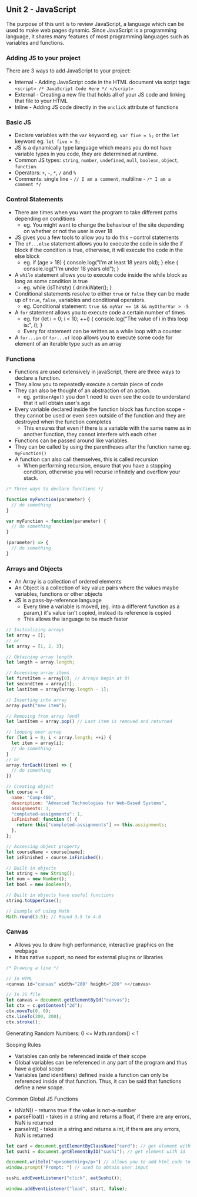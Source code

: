 ## Unit 2 - JavaScript

The purpose of this unit is to review JavaScript, a language which can be used to make web pages dynamic. Since JavaScript is a programming language, it shares many features of most programming languages such as variables and functions.

### Adding JS to your project

There are 3 ways to add JavaScript to your project:

* Internal - Adding JavaScript code in the HTML document via script tags: `<script> /* JavaScript Code Here */ </script>`
* External - Creating a new file that holds all of your JS code and linking that file to your HTML
* Inline - Adding JS code directly in the `onclick` attribute of functions

### Basic JS

* Declare variables with the `var`  keyword eg. `var five = 5;` or the `let` keyword eg. `let five = 5;` 
* JS is a dynamically type language which means you do not have variable types in you code, they are determined at runtime.
* Common JS types: `string`, `number`, `undefined`, `null`, `boolean`, `object`, `function`.
* Operators: `+`, `-`, `*`, `/` and `%`
* Comments: single line - `// I am a comment`, multiline - `/* I am a comment */`

### Control Statements
* There are times when you want the program to take different paths depending on conditions
  * eg. You might want to change the behaviour of the site depending on whether or not the user is over 18
* JS gives you a few tools to allow you to do this - control statements
* The `if...else` statement allows you to execute the code in side the if block if the condition is true, otherwise, it will execute the code in the else block
  * eg. if (age > 18) { console.log("I'm at least 18 years old); } else { console.log("I'm under 18 years old"); }
* A `while` statement allows you to execute code inside the while block as long as some condition is true
  * eg. while (isThirsty) { drinkWater(); }
* Conditional statements resolve to either `true` or `false` they can be made up of `true`, `false`, variables and conditional operators.
  * eg. Conditional statement: `true && myVar == 18 && myOtherVar > -5`
* A `for` statement allows you to execute code a certain number of times
  * eg. for (let i = 0; i < 10; ++i) { console.log("The value of i in this loop is:", i); }
  * Every for statement can be written as a while loop with a counter
* A `for...in` or `for...of` loop allows you to execute some code for element of an iterable type such as an array

### Functions
* Functions are used extensively in javaScript, there are three ways to declare a function.
* They allow you to repeatedly execute a certain piece of code
* They can also be thought of an abstraction of an action.
  * eg. `getUserAge()` you don't need to even see the code to understand that it will obtain user's age
* Every variable declared inside the function block has function scope - they cannot be used or even seen outside of the function and they are destroyed when the function completes
  * This ensures that even if there is a variable with the same name as in another function, they cannot interfere with each other
* Functions can be passed around like variables. 
* They can be called by using the parentheses after the function name eg. `myFunction()` 
* A function can also call themselves, this is called recursion
  * When performing recursion, ensure that you have a stopping condition, otherwise you will recurse infinitely and overflow your stack.

```javascript
/* Three ways to declare functions */

function myFunction(parameter) {
  // do something
}

var myFunction = function(parameter) {
  // do something
}

(parameter) => {
  // do something
}
```

### Arrays and Objects
* An Array is a collection of ordered elements
* An Object is a collection of key value pairs where the values maybe variables, functions or other objects
* JS is a pass-by-reference language
  * Every time a variable is moved, (eg. into a different function as a param,) it's value isn't copied, instead its reference is copied
  * This allows the language to be much faster

```javascript
// Initializing arrays
let array = [];
// or 
let array = [1, 2, 3];

// Obtaining array length
let length = array.length;

// Accessing array items
let firstItem = array[0]; // Arrays begin at 0!
let secondItem = array[1];
let lastItem = array[array.length - 1];

// Inserting into array
array.push("new item");

// Removing from array (end)
let lastItem = array.pop() // Last item is removed and returned

// looping over array
for (let i = 0; i < array.length; ++i) {
  let item = array[i];
  // do something
}
// or
array.forEach((item) => {
  // do something
})
```

```javascript
// Creating object
let course = {
  name: "Comp-466",
  description: "Advanced Technologies for Web-Based Systems",
  assignments: 3,
  "completed-assignments": 1,
  isFinished: function () {
    return this["completed-assignments"] == this.assignments;
  },
};

// Accessing object property
let courseName = course[name];
let isFinished = course.isFinished();

// Built in objects
let string = new String();
let num = new Number();
let bool = new Boolean();

// Built in objects have useful functions
string.toUpperCase();

// Example of using Math
Math.round(3.5); // Round 3.5 to 4.0
```

### Canvas
* Allows you to draw high performance, interactive graphics on the webpage
* It has native support, no need for external plugins or libraries

```javascript
/* Drawing a line */

// In HTML
<canvas id="canvas" width="200" height="200" ></canvas>

// In JS file
let canvas = document.getElementById("canvas");
let ctx = c.getContext("2d");
ctx.moveTo(0, 0);
ctx.lineTo(200, 200);
ctx.stroke(); 
```

Generating Random Numbers:
0 <= Math.random() < 1

Scoping Rules
* Variables can only be referenced inside of their scope
* Global variables can be referenced in any part of the program and thus have a global scope
* Variables (and identifiers) defined inside a function can only be referenced inside of that function. Thus, it can be said that functions define a new scope.




Common Global JS Functions
* isNaN() - returns true if the value is not-a-number
* parseFloat() - takes in a string and returns a float, if there are any errors, NaN is returned
* parseInt() - takes in a string and returns a int, if there are any errors, NaN is returned




```javascript
let card = document.getElementByClassName("card"); // get element with class name
let sushi = document.getElementByID("sushi"); // get element with id

document.writeln("<p>something</p>") // allows you to add html code to the html document
window.prompt("Prompt: ") // used to obtain user input

sushi.addEventListener("click", eatSushi());

window.addEventListener("load", start, false);

```


